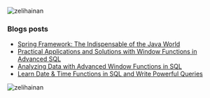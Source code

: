 <p align="left"> <img src="https://komarev.com/ghpvc/?username=zelihainan&label=Profile%20views&color=0e75b6&style=flat" alt="zelihainan" /> </p>

### Blogs posts
<!-- BLOG-POST-LIST:START -->
- [Spring Framework: The Indispensable of the Java World](https://medium.com/@zelihainann/spring-framework-the-indispensable-of-the-java-world-e19205cda41f?source=rss-51fd3b80593------2)
- [Practical Applications and Solutions with Window Functions in Advanced SQL](https://medium.com/@zelihainann/practical-applications-and-solutions-with-window-functions-in-advanced-sql-79419ff93331?source=rss-51fd3b80593------2)
- [Analyzing Data with Advanced Window Functions in SQL](https://medium.com/@zelihainann/analyzing-data-with-advanced-window-functions-in-sql-56deced9da91?source=rss-51fd3b80593------2)
- [Learn Date &amp; Time Functions in SQL and Write Powerful Queries](https://medium.com/@zelihainann/learn-date-time-functions-in-sql-and-write-powerful-queries-3a85d9a7236f?source=rss-51fd3b80593------2)
<!-- BLOG-POST-LIST:END -->


<p><img align="center" src="https://github-readme-stats.vercel.app/api/top-langs?username=zelihainan&show_icons=true&locale=en&layout=compact" alt="zelihainan" /></p>
